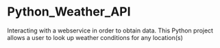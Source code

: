 # Python_Weather_API
Interacting with a webservice in order to obtain data.  This Python project allows a user to look up weather conditions for any location(s)
